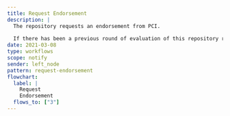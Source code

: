 ```yaml
---
title: Request Endorsement
description: |
  The repository requests an endorsement from PCI.
  
  If there has been a previous round of evaluation of this repository resource, then this notification MAY include an `inReplyTo` property that references the activity `ID` of the  previous *TentativeReject* notification.
date: 2021-03-08
type: workflows
scope: notify
sender: left_node
pattern: request-endorsement
flowchart:
  label: |
    Request
    Endorsement
  flows_to: ["3"]
---
```

